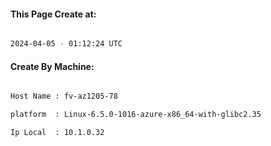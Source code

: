 
   
#### This Page Create at:

```bash

2024-04-05 - 01:12:24 UTC

```

#### Create By Machine:

```bash

Host Name : fv-az1205-78

platform  : Linux-6.5.0-1016-azure-x86_64-with-glibc2.35

Ip Local  : 10.1.0.32

```

